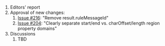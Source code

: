 1. Editors' report
1. Approval of new changes:
    1. [Issue #216](https://github.com/oasis-tcs/sarif-spec/issues/216): "Remove result.ruleMessageId"
    1. [Issue #204](https://github.com/oasis-tcs/sarif-spec/issues/204): "Clearly separate start/end vs. charOffset/length region property domains"
1. Discussions
    1. TBD
